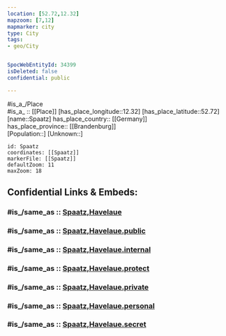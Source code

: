 ```yaml
---
location: [52.72,12.32] 
mapzoom: [7,12] 
mapmarker: city 
type: City
tags:
- geo/City


SpocWebEntityId: 34399
isDeleted: false
confidential: public

---
```

#is_a_/Place  
#is_a_ :: [[Place]] 
[has_place_longitude::12.32] 
[has_place_latitude::52.72] 
[name::Spaatz] 
has_place_country:: [[Germany]]  
has_place_province:: [[Brandenburg]]  
[Population::] 
[Unknown::] 


```leaflet
id: Spaatz
coordinates: [[Spaatz]] 
markerFile: [[Spaatz]] 
defaultZoom: 11 
maxZoom: 18
```


## Confidential Links & Embeds: 

### #is_/same_as :: [Spaatz,Havelaue](/_Standards/Earth/Continent/Europe/Europe~Central/Germany/Germany~East/Brandenburg/counties~Brandenburg/Havelland/cities~Havelland/Rhinow/boroughs~Rhinow/Havelaue/Spaatz,Havelaue.md) 

### #is_/same_as :: [Spaatz,Havelaue.public](/_public/Earth/Continent/Europe/Europe~Central/Germany/Germany~East/Brandenburg/counties~Brandenburg/Havelland/cities~Havelland/Rhinow/boroughs~Rhinow/Havelaue/Spaatz,Havelaue.public.md) 

### #is_/same_as :: [Spaatz,Havelaue.internal](/_internal/Earth/Continent/Europe/Europe~Central/Germany/Germany~East/Brandenburg/counties~Brandenburg/Havelland/cities~Havelland/Rhinow/boroughs~Rhinow/Havelaue/Spaatz,Havelaue.internal.md) 

### #is_/same_as :: [Spaatz,Havelaue.protect](/_protect/Earth/Continent/Europe/Europe~Central/Germany/Germany~East/Brandenburg/counties~Brandenburg/Havelland/cities~Havelland/Rhinow/boroughs~Rhinow/Havelaue/Spaatz,Havelaue.protect.md) 

### #is_/same_as :: [Spaatz,Havelaue.private](/_private/Earth/Continent/Europe/Europe~Central/Germany/Germany~East/Brandenburg/counties~Brandenburg/Havelland/cities~Havelland/Rhinow/boroughs~Rhinow/Havelaue/Spaatz,Havelaue.private.md) 

### #is_/same_as :: [Spaatz,Havelaue.personal](/_personal/Earth/Continent/Europe/Europe~Central/Germany/Germany~East/Brandenburg/counties~Brandenburg/Havelland/cities~Havelland/Rhinow/boroughs~Rhinow/Havelaue/Spaatz,Havelaue.personal.md) 

### #is_/same_as :: [Spaatz,Havelaue.secret](/_secret/Earth/Continent/Europe/Europe~Central/Germany/Germany~East/Brandenburg/counties~Brandenburg/Havelland/cities~Havelland/Rhinow/boroughs~Rhinow/Havelaue/Spaatz,Havelaue.secret.md)

